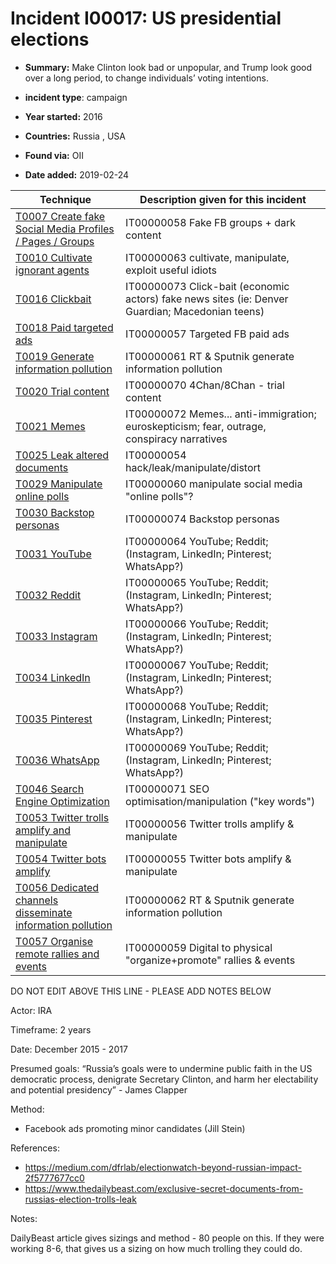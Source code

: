 # Incident I00017: US presidential elections

* **Summary:** Make Clinton look bad or unpopular, and Trump look good over a long period, to change individuals’ voting intentions. 

* **incident type**: campaign

* **Year started:** 2016

* **Countries:** Russia , USA

* **Found via:** OII

* **Date added:** 2019-02-24
 

| Technique | Description given for this incident |
| --------- | ------------------------- |
| [T0007 Create fake Social Media Profiles / Pages / Groups](../techniques/T0007.md) | IT00000058 Fake FB groups + dark content |
| [T0010 Cultivate ignorant agents](../techniques/T0010.md) | IT00000063 cultivate, manipulate, exploit useful idiots |
| [T0016 Clickbait](../techniques/T0016.md) | IT00000073 Click-bait (economic actors) fake news sites (ie: Denver Guardian; Macedonian teens) |
| [T0018 Paid targeted ads](../techniques/T0018.md) | IT00000057 Targeted FB paid ads |
| [T0019 Generate information pollution](../techniques/T0019.md) | IT00000061 RT & Sputnik generate information pollution |
| [T0020 Trial content](../techniques/T0020.md) | IT00000070 4Chan/8Chan - trial content |
| [T0021 Memes](../techniques/T0021.md) | IT00000072 Memes... anti-immigration; euroskepticism; fear, outrage, conspiracy narratives |
| [T0025 Leak altered documents](../techniques/T0025.md) | IT00000054 hack/leak/manipulate/distort |
| [T0029 Manipulate online polls](../techniques/T0029.md) | IT00000060 manipulate social media "online polls"?  |
| [T0030 Backstop personas](../techniques/T0030.md) | IT00000074 Backstop personas |
| [T0031 YouTube](../techniques/T0031.md) | IT00000064 YouTube; Reddit; (Instagram, LinkedIn; Pinterest; WhatsApp?) |
| [T0032 Reddit](../techniques/T0032.md) | IT00000065 YouTube; Reddit; (Instagram, LinkedIn; Pinterest; WhatsApp?) |
| [T0033 Instagram](../techniques/T0033.md) | IT00000066 YouTube; Reddit; (Instagram, LinkedIn; Pinterest; WhatsApp?) |
| [T0034 LinkedIn](../techniques/T0034.md) | IT00000067 YouTube; Reddit; (Instagram, LinkedIn; Pinterest; WhatsApp?) |
| [T0035 Pinterest](../techniques/T0035.md) | IT00000068 YouTube; Reddit; (Instagram, LinkedIn; Pinterest; WhatsApp?) |
| [T0036 WhatsApp](../techniques/T0036.md) | IT00000069 YouTube; Reddit; (Instagram, LinkedIn; Pinterest; WhatsApp?) |
| [T0046 Search Engine Optimization](../techniques/T0046.md) | IT00000071 SEO optimisation/manipulation ("key words") |
| [T0053 Twitter trolls amplify and manipulate](../techniques/T0053.md) | IT00000056 Twitter trolls amplify & manipulate |
| [T0054 Twitter bots amplify](../techniques/T0054.md) | IT00000055 Twitter bots amplify & manipulate |
| [T0056 Dedicated channels disseminate information pollution](../techniques/T0056.md) | IT00000062 RT & Sputnik generate information pollution |
| [T0057 Organise remote rallies and events](../techniques/T0057.md) | IT00000059 Digital to physical "organize+promote" rallies & events |


DO NOT EDIT ABOVE THIS LINE - PLEASE ADD NOTES BELOW

Actor: IRA

Timeframe: 2 years

Date: December 2015 - 2017

Presumed goals: “Russia’s goals were to undermine public faith in the US democratic process, denigrate Secretary Clinton, and harm her electability and potential presidency” - James Clapper

Method:

* Facebook ads promoting minor candidates (Jill Stein)

References:
* https://medium.com/dfrlab/electionwatch-beyond-russian-impact-2f5777677cc0
* https://www.thedailybeast.com/exclusive-secret-documents-from-russias-election-trolls-leak

Notes:

DailyBeast article gives sizings and method - 80 people on this.  If they were working 8-6, that gives us a sizing on how much trolling they could do. 

